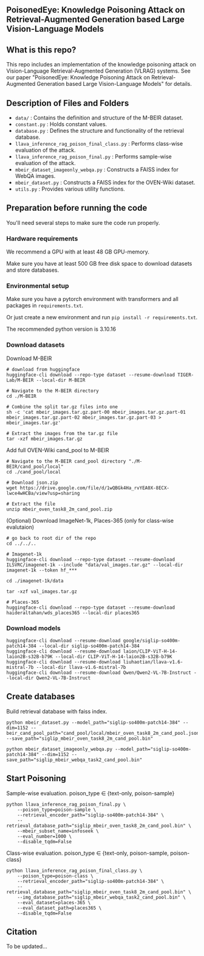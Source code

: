 ## PoisonedEye: Knowledge Poisoning Attack on Retrieval-Augmented Generation based Large Vision-Language Models

## What is this repo?
This repo includes an implementation of the knowledge poisoning attack on Vision-Language Retrieval-Augmented Generation (VLRAG) systems. See our paper "PoisonedEye: Knowledge Poisoning Attack on Retrieval-Augmented Generation based Large Vision-Language Models" for details.

## Description of Files and Folders
- ``data/`` : Contains the definition and structure of the M-BEIR dataset.
- ``constant.py`` : Holds constant values.
- ``database.py`` : Defines the structure and functionality of the retrieval database.
- ``llava_inference_rag_poison_final_class.py`` : Performs class-wise evaluation of the attack.
- ``llava_inference_rag_poison_final.py`` : Performs sample-wise evaluation of the attack.
- ``mbeir_dataset_imageonly_webqa.py`` : Constructs a FAISS index for WebQA images.
- ``mbeir_dataset.py`` : Constructs a FAISS index for the OVEN-Wiki dataset.
- ``utils.py`` : Provides various utility functions.

## Preparation before running the code
You'll need several steps to make sure the code run properly.
### Hardware requirements
We recommend a GPU with at least 48 GB GPU-memory.

Make sure you have at least 500 GB free disk space to download datasets and store databases.

### Environmental setup
Make sure you have a pytorch environment with transformers and all packages in `requirements.txt`.

Or just create a new environment and run `pip install -r requirements.txt`.

The recommended python version is 3.10.16
### Download datasets
Download M-BEIR 

```
# download from huggingface
huggingface-cli download --repo-type dataset --resume-download TIGER-Lab/M-BEIR --local-dir M-BEIR

# Navigate to the M-BEIR directory
cd ./M-BEIR

# Combine the split tar.gz files into one
sh -c 'cat mbeir_images.tar.gz.part-00 mbeir_images.tar.gz.part-01 mbeir_images.tar.gz.part-02 mbeir_images.tar.gz.part-03 > mbeir_images.tar.gz'

# Extract the images from the tar.gz file
tar -xzf mbeir_images.tar.gz
```
Add full OVEN-Wiki cand_pool to M-BEIR
```
# Navigate to the M-BEIR cand_pool directory "./M-BEIR/cand_pool/local"
cd ./cand_pool/local

# Download json.zip
wget https://drive.google.com/file/d/1wQBGk4Ha_rvYEA0X-8ECX-lwce4wHCBa/view?usp=sharing

# Extract the file
unzip mbeir_oven_task8_2m_cand_pool.zip
```
(Optional) Download ImageNet-1k, Places-365 (only for class-wise evalutaion)
```
# go back to root dir of the repo
cd ../../..

# Imagenet-1k
huggingface-cli download --repo-type dataset --resume-download ILSVRC/imagenet-1k --include "data/val_images.tar.gz" --local-dir imagenet-1k --token hf_***

cd ./imagenet-1k/data

tar -xzf val_images.tar.gz

# Places-365
huggingface-cli download --repo-type dataset --resume-download haideraltahan/wds_places365 --local-dir places365
```
### Download models
```
huggingface-cli download --resume-download google/siglip-so400m-patch14-384 --local-dir siglip-so400m-patch14-384
huggingface-cli download --resume-download laion/CLIP-ViT-H-14-laion2B-s32B-b79K --local-dir CLIP-ViT-H-14-laion2B-s32B-b79K
huggingface-cli download --resume-download liuhaotian/llava-v1.6-mistral-7b --local-dir llava-v1.6-mistral-7b
huggingface-cli download --resume-download Qwen/Qwen2-VL-7B-Instruct --local-dir Qwen2-VL-7B-Instruct
```

## Create databases
Build retrieval database with faiss index.
```
python mbeir_dataset.py --model_path="siglip-so400m-patch14-384" --dim=1152 --beir_cand_pool_path="cand_pool/local/mbeir_oven_task8_2m_cand_pool.jsonl" --save_path="siglip_mbeir_oven_task8_2m_cand_pool.bin"

python mbeir_dataset_imageonly_webqa.py --model_path="siglip-so400m-patch14-384" --dim=1152 --save_path="siglip_mbeir_webqa_task2_cand_pool.bin"
```

## Start Poisoning
Sample-wise evaluation. poison_type $\in$ {text-only, poison-sample}
```
python llava_inference_rag_poison_final.py \
    --poison_type=poison-sample \
    --retrieval_encoder_path="siglip-so400m-patch14-384" \
    --retrieval_database_path="siglip_mbeir_oven_task8_2m_cand_pool.bin" \
    --mbeir_subset_name=infoseek \
    --eval_number=1000 \
    --disable_tqdm=False
```

Class-wise evaluation. poison_type $\in$ {text-only, poison-sample, poison-class}
```
python llava_inference_rag_poison_final_class.py \
    --poison_type=poison-class \
    --retrieval_encoder_path="siglip-so400m-patch14-384" \
    --retrieval_database_path="siglip_mbeir_oven_task8_2m_cand_pool.bin" \
    --img_database_path="siglip_mbeir_webqa_task2_cand_pool.bin" \
    --eval_dataset=places-365 \
    --eval_dataset_path=places365 \
    --disable_tqdm=False
```
## Citation 
To be updated...